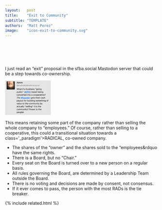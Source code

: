 ```yaml
---
layout:   post
title:    "Exit to Community"
subtitle: "TEMPLATE"
authors:  "Matt Perez"
image:    "icon-exit-to-community.svg"
---
```


<div style="display:none;">
 <p>I just read an &ldquo;exit&rdquo; proposal in the sfba.social Mastodon server that could be a step towards co-ownership.</p>
</div>

<h1>&nbsp;</h1>
 <p>I just read an &ldquo;exit&rdquo; proposal in the sfba.social Mastodon server that could be a step towards co-ownership.</p>
 <div class="_center">
  <img
   src="/assets/img/pic-exit-to-community.svg"
   width="30%"
   alt="The proposal reads—what if a business 'going public' meant being converted into a cooperative. The #founder gets their cash payout for building something of value to the community by actually *selling* it to the community? Power to the people.">
 </div>
 <p>This means retaining some part of the company rather than selling the whole company to &ldquo;employees.&rdquo; Of course, rather than selling to a cooperative, this could a transitional situation towards a class='_paradigm'>RADICAL</span>, co-owned company.</li>
  <ul>
   <li>The shares of the &ldquo;owner&rdquo; and the shares sold to the &ldquo;employees&rdquo have the same rights.</li>
   <li>There is a Board, but no &ldquo;Chair.&rdquo;</li>
   <li>Every seat on the Board is turned over to a new person on a regular basis.</li>
   <li>All rules governing the Board, are determined by a Leadership Team outside the Board.</li>
   <li>There is no voting and decisions are made by consent, not consensus.</li>
   <li>If it ever comes to pass, the person with the most <span class='_paradigm'>RAD</span>s is the tie breaker.</li>
  </ul>

{% include related.html %}
